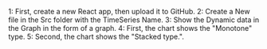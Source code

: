 1: First, create a new React app, then upload it to GitHub.
2: Create a New file in the Src folder with the TimeSeries Name.
3: Show the Dynamic data in the Graph in the form of a graph.
4: First, the chart shows the "Monotone" type.
5: Second, the chart shows the "Stacked type.".
